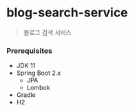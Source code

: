 blog-search-service
===================================
> 블로그 검색 서비스


### Prerequisites   
- JDK 11   
- Spring Boot 2.x
    - JPA   
    - Lombok
- Gradle   
- H2  
